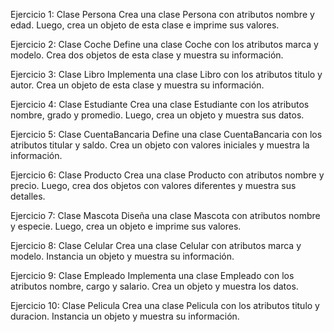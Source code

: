 Ejercicio 1: Clase Persona
Crea una clase Persona con atributos nombre y edad. Luego, crea un objeto de esta clase e imprime sus valores.

Ejercicio 2: Clase Coche
Define una clase Coche con los atributos marca y modelo. Crea dos objetos de esta clase y muestra su información.

Ejercicio 3: Clase Libro
Implementa una clase Libro con los atributos titulo y autor. Crea un objeto de esta clase y muestra su información.

Ejercicio 4: Clase Estudiante
Crea una clase Estudiante con los atributos nombre, grado y promedio. Luego, crea un objeto y muestra sus datos.

Ejercicio 5: Clase CuentaBancaria
Define una clase CuentaBancaria con los atributos titular y saldo. Crea un objeto con valores iniciales y muestra la información.

Ejercicio 6: Clase Producto
Crea una clase Producto con atributos nombre y precio. Luego, crea dos objetos con valores diferentes y muestra sus detalles.

Ejercicio 7: Clase Mascota
Diseña una clase Mascota con atributos nombre y especie. Luego, crea un objeto e imprime sus valores.

Ejercicio 8: Clase Celular
Crea una clase Celular con atributos marca y modelo. Instancia un objeto y muestra su información.

Ejercicio 9: Clase Empleado
Implementa una clase Empleado con los atributos nombre, cargo y salario. Crea un objeto y muestra los datos.

Ejercicio 10: Clase Pelicula
Crea una clase Pelicula con los atributos titulo y duracion. Instancia un objeto y muestra su información.